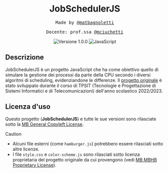 <h1 align="center">JobSchedulerJS</h1>

<p align="center" style="font-family: monospace">Made by <a href="https://github.com/matbagnoletti">@matbagnoletti</a></p>
<p align="center" style="font-family: monospace">Docente: prof.ssa <a href="https://github.com/mciuchetti">@mciuchetti</a></p>
<p align="center">
    <img src="https://img.shields.io/badge/Version-1.0.0-green?style=for-the-badge" alt="Versione 1.0.0">
    <img src="https://img.shields.io/badge/Language-JavaScript-orange?style=for-the-badge" alt="JavaScript">
</p>

## Descrizione
JobSchedulerJS è un progetto JavaScript che ha come obiettivo quello di simulare la gestione dei processi da parte della CPU secondo i diversi algoritmi di scheduling, evidenziandone le differenze.
Il [progetto originale](https://replit.com/@MatteoBagnolett/Algoritmi-di-scheduling-Matteo-Bagnoletti-Tini) è stato sviluppato durante il corso di TPSIT (Tecnologie e Progettazione di Sistemi Informatici e di Telecomunicazioni) dell'anno scolastico 2022/2023.

## Licenza d'uso
Questo progetto (**JobSchedulerJS**) e tutte le sue versioni sono rilasciate sotto la [MB General Copyleft License](LICENSE).

> [!CAUTION]
> 
> - Alcuni file esterni (come `hamburger.js`) potrebbero essere rilasciati sotto altre licenze.
> - I file `style.css` e `color-scheme.js` sono rilasciati sotto licenza proprietaria del progetto originale da cui provengono (vedi [MB MBHB Proprietary License](LICENSEMBHB)).